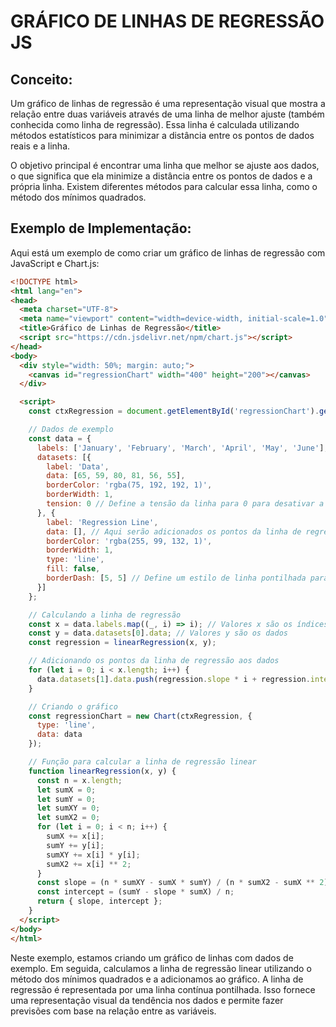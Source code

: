 # GRÁFICO DE LINHAS DE REGRESSÃO JS
## Conceito:
Um gráfico de linhas de regressão é uma representação visual que mostra a relação entre duas variáveis através de uma linha de melhor ajuste (também conhecida como linha de regressão). Essa linha é calculada utilizando métodos estatísticos para minimizar a distância entre os pontos de dados reais e a linha.

O objetivo principal é encontrar uma linha que melhor se ajuste aos dados, o que significa que ela minimize a distância entre os pontos de dados e a própria linha. Existem diferentes métodos para calcular essa linha, como o método dos mínimos quadrados.

## Exemplo de Implementação:
Aqui está um exemplo de como criar um gráfico de linhas de regressão com JavaScript e Chart.js:

```html
<!DOCTYPE html>
<html lang="en">
<head>
  <meta charset="UTF-8">
  <meta name="viewport" content="width=device-width, initial-scale=1.0">
  <title>Gráfico de Linhas de Regressão</title>
  <script src="https://cdn.jsdelivr.net/npm/chart.js"></script>
</head>
<body>
  <div style="width: 50%; margin: auto;">
    <canvas id="regressionChart" width="400" height="200"></canvas>
  </div>

  <script>
    const ctxRegression = document.getElementById('regressionChart').getContext('2d');

    // Dados de exemplo
    const data = {
      labels: ['January', 'February', 'March', 'April', 'May', 'June'],
      datasets: [{
        label: 'Data',
        data: [65, 59, 80, 81, 56, 55],
        borderColor: 'rgba(75, 192, 192, 1)',
        borderWidth: 1,
        tension: 0 // Define a tensão da linha para 0 para desativar a interpolação suave
      }, {
        label: 'Regression Line',
        data: [], // Aqui serão adicionados os pontos da linha de regressão
        borderColor: 'rgba(255, 99, 132, 1)',
        borderWidth: 1,
        type: 'line',
        fill: false,
        borderDash: [5, 5] // Define um estilo de linha pontilhada para a linha de regressão
      }]
    };

    // Calculando a linha de regressão
    const x = data.labels.map((_, i) => i); // Valores x são os índices dos dados
    const y = data.datasets[0].data; // Valores y são os dados
    const regression = linearRegression(x, y);

    // Adicionando os pontos da linha de regressão aos dados
    for (let i = 0; i < x.length; i++) {
      data.datasets[1].data.push(regression.slope * i + regression.intercept);
    }

    // Criando o gráfico
    const regressionChart = new Chart(ctxRegression, {
      type: 'line',
      data: data
    });

    // Função para calcular a linha de regressão linear
    function linearRegression(x, y) {
      const n = x.length;
      let sumX = 0;
      let sumY = 0;
      let sumXY = 0;
      let sumX2 = 0;
      for (let i = 0; i < n; i++) {
        sumX += x[i];
        sumY += y[i];
        sumXY += x[i] * y[i];
        sumX2 += x[i] ** 2;
      }
      const slope = (n * sumXY - sumX * sumY) / (n * sumX2 - sumX ** 2);
      const intercept = (sumY - slope * sumX) / n;
      return { slope, intercept };
    }
  </script>
</body>
</html>
```

Neste exemplo, estamos criando um gráfico de linhas com dados de exemplo. Em seguida, calculamos a linha de regressão linear utilizando o método dos mínimos quadrados e a adicionamos ao gráfico. A linha de regressão é representada por uma linha contínua pontilhada. Isso fornece uma representação visual da tendência nos dados e permite fazer previsões com base na relação entre as variáveis.